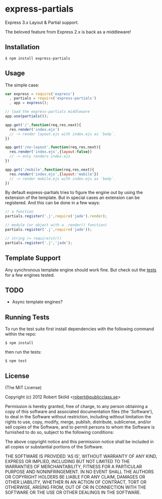 # express-partials

Express 3.x Layout & Partial support.

The beloved feature from Express 2.x is back as a middleware!


## Installation

    $ npm install express-partials


## Usage

The simple case:
   
```javascript
var express = require('express')
  , partials = require('express-partials')
  , app = express();

// load the express-partials middleware
app.use(partials());

app.get('/',function(req,res,next){
  res.render('index.ejs') 
  // -> render layout.ejs with index.ejs as `body`.
})

app.get('/no-layout',function(req,res,next){
  res.render('index.ejs',{layout:false})
  // -> only renders index.ejs
})

app.get('/mobile',function(req,res,next){
  res.render('index.ejs',{layout:'mobile'})
  // -> render mobile.ejs with index.ejs as `body`.
})
```

By default express-partials tries to figure the engine out by using the extension of the template. But in special cases an extension can be registered. And this can be done in a few ways:

```javascript
// a function
partials.register('.j',require('jade').render); 

// module (or object with a .render() function)
partials.register('.j',require('jade')); 

// string (= require(str))
partials.register('.j','jade'); 
```

## Template Support

Any synchronous template engine should work fine. But check out the [tests](./test/test.partials.js) for a few engines tested.


## TODO

 - Async template engines?


## Running Tests

To run the test suite first install dependencies with the following command within the repo:

    $ npm install

then run the tests:

    $ npm test


## License 

(The MIT License)

Copyright (c) 2012 Robert Sk&ouml;ld &lt;robert@publicclass.se&gt;

Permission is hereby granted, free of charge, to any person obtaining
a copy of this software and associated documentation files (the
'Software'), to deal in the Software without restriction, including
without limitation the rights to use, copy, modify, merge, publish,
distribute, sublicense, and/or sell copies of the Software, and to
permit persons to whom the Software is furnished to do so, subject to
the following conditions:

The above copyright notice and this permission notice shall be
included in all copies or substantial portions of the Software.

THE SOFTWARE IS PROVIDED 'AS IS', WITHOUT WARRANTY OF ANY KIND,
EXPRESS OR IMPLIED, INCLUDING BUT NOT LIMITED TO THE WARRANTIES OF
MERCHANTABILITY, FITNESS FOR A PARTICULAR PURPOSE AND NONINFRINGEMENT.
IN NO EVENT SHALL THE AUTHORS OR COPYRIGHT HOLDERS BE LIABLE FOR ANY
CLAIM, DAMAGES OR OTHER LIABILITY, WHETHER IN AN ACTION OF CONTRACT,
TORT OR OTHERWISE, ARISING FROM, OUT OF OR IN CONNECTION WITH THE
SOFTWARE OR THE USE OR OTHER DEALINGS IN THE SOFTWARE.
